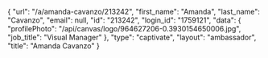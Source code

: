 {
    "url": "\/a\/amanda-cavanzo\/213242",
    "first_name": "Amanda",
    "last_name": "Cavanzo",
    "email": null,
    "id": "213242",
    "login_id": "1759121",
    "data": {
        "profilePhoto": "\/api\/canvas\/logo\/964627206-0.3930154650006.jpg",
        "job_title": "Visual Manager"
    },
    "type": "captivate",
    "layout": "ambassador",
    "title": "Amanda Cavanzo"
}